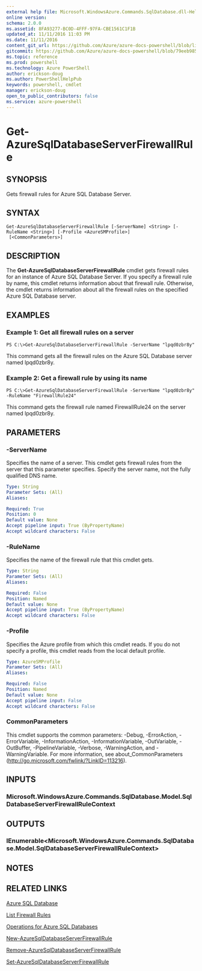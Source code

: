```yaml
---
external help file: Microsoft.WindowsAzure.Commands.SqlDatabase.dll-Help.xml
online version: 
schema: 2.0.0
ms.assetid: 8FA93277-BC0D-4FFF-97FA-CBE1561C1F1B
updated_at: 11/11/2016 11:03 PM
ms.date: 11/11/2016
content_git_url: https://github.com/Azure/azure-docs-powershell/blob/live/azureps-cmdlets-docs/ServiceManagement/Azure.SQLDatabase/v2.1.0/Get-AzureSqlDatabaseServerFirewallRule.md
gitcommit: https://github.com/Azure/azure-docs-powershell/blob/79eeb985ea480979357fb4695832a0c3d29a48bf/azureps-cmdlets-docs/ServiceManagement/Azure.SQLDatabase/v2.1.0/Get-AzureSqlDatabaseServerFirewallRule.md
ms.topic: reference
ms.prod: powershell
ms.technology: Azure PowerShell
author: erickson-doug
ms.author: PowerShellHelpPub
keywords: powershell, cmdlet
manager: erickson-doug
open_to_public_contributors: false
ms.service: azure-powershell
---
```


# Get-AzureSqlDatabaseServerFirewallRule

## SYNOPSIS
Gets firewall rules for Azure SQL Database Server.

## SYNTAX

```
Get-AzureSqlDatabaseServerFirewallRule [-ServerName] <String> [-RuleName <String>] [-Profile <AzureSMProfile>]
 [<CommonParameters>]
```

## DESCRIPTION
The **Get-AzureSqlDatabaseServerFirewallRule** cmdlet gets firewall rules for an instance of Azure SQL Database Server.
If you specify a firewall rule by name, this cmdlet returns information about that firewall rule.
Otherwise, the cmdlet returns information about all the firewall rules on the specified Azure SQL Database server.

## EXAMPLES

### Example 1: Get all firewall rules on a server
```
PS C:\>Get-AzureSqlDatabaseServerFirewallRule -ServerName "lpqd0zbr8y"
```

This command gets all the firewall rules on the Azure SQL Database server named lpqd0zbr8y.

### Example 2: Get a firewall rule by using its name
```
PS C:\>Get-AzureSqlDatabaseServerFirewallRule -ServerName "lpqd0zbr8y" -RuleName "FirewallRule24"
```

This command gets the firewall rule named FirewallRule24 on the server named lpqd0zbr8y.

## PARAMETERS

### -ServerName
Specifies the name of a server.
This cmdlet gets firewall rules from the server that this parameter specifies.
Specify the server name, not the fully qualified DNS name.

```yaml
Type: String
Parameter Sets: (All)
Aliases: 

Required: True
Position: 0
Default value: None
Accept pipeline input: True (ByPropertyName)
Accept wildcard characters: False
```

### -RuleName
Specifies the name of the firewall rule that this cmdlet gets.

```yaml
Type: String
Parameter Sets: (All)
Aliases: 

Required: False
Position: Named
Default value: None
Accept pipeline input: True (ByPropertyName)
Accept wildcard characters: False
```

### -Profile
Specifies the Azure profile from which this cmdlet reads.
If you do not specify a profile, this cmdlet reads from the local default profile.

```yaml
Type: AzureSMProfile
Parameter Sets: (All)
Aliases: 

Required: False
Position: Named
Default value: None
Accept pipeline input: False
Accept wildcard characters: False
```

### CommonParameters
This cmdlet supports the common parameters: -Debug, -ErrorAction, -ErrorVariable, -InformationAction, -InformationVariable, -OutVariable, -OutBuffer, -PipelineVariable, -Verbose, -WarningAction, and -WarningVariable. For more information, see about_CommonParameters (http://go.microsoft.com/fwlink/?LinkID=113216).

## INPUTS

### Microsoft.WindowsAzure.Commands.SqlDatabase.Model.SqlDatabaseServerFirewallRuleContext

## OUTPUTS

### IEnumerable<Microsoft.WindowsAzure.Commands.SqlDatabase.Model.SqlDatabaseServerFirewallRuleContext>

## NOTES

## RELATED LINKS

[Azure SQL Database](https://azure.microsoft.com/en-us/services/sql-database/)

[List Firewall Rules](https://msdn.microsoft.com/en-us/library/azure/dn505715.aspx)

[Operations for Azure SQL Databases](https://msdn.microsoft.com/en-us/library/azure/dn505719.aspx)

[New-AzureSqlDatabaseServerFirewallRule](xref:ServiceManagement/Azure.SQLDatabase/v2.1.0/New-AzureSqlDatabaseServerFirewallRule.md)

[Remove-AzureSqlDatabaseServerFirewallRule](xref:ServiceManagement/Azure.SQLDatabase/v2.1.0/Remove-AzureSqlDatabaseServerFirewallRule.md)

[Set-AzureSqlDatabaseServerFirewallRule](xref:ServiceManagement/Azure.SQLDatabase/v2.1.0/Set-AzureSqlDatabaseServerFirewallRule.md)


